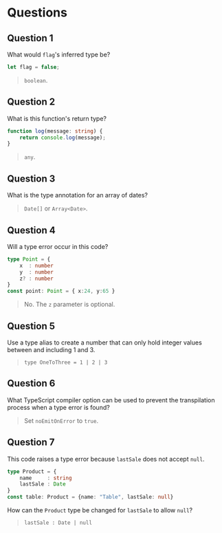 # Questions

## Question 1
What would `flag`'s inferred type be?
```ts
let flag = false;
```
> `boolean`.

## Question 2
What is this function's return type?
```ts
function log(message: string) {
    return console.log(message);
}
```
> `any`.

## Question 3
What is the type annotation for an array of dates?
> `Date[]` or `Array<Date>`.

## Question 4
Will a type error occur in this code?
```ts
type Point = {
    x  : number
    y  : number
    z? : number
}
const point: Point = { x:24, y:65 }
```
> No. The `z` parameter is optional.

## Question 5
Use a type alias to create a number that can only hold integer values between and including 1 and 3.
> `type OneToThree = 1 | 2 | 3`

## Question 6
What TypeScript compiler option can be used to prevent the transpilation process when a type error is found?
> Set `noEmitOnError` to `true`.

## Question 7
This code raises a type error because `lastSale` does not accept `null`.
```ts
type Product = {
    name     : string
    lastSale : Date
}
const table: Product = {name: "Table", lastSale: null}
```
How can the `Product` type be changed for `lastSale` to allow `null`?
> `lastSale : Date | null`

